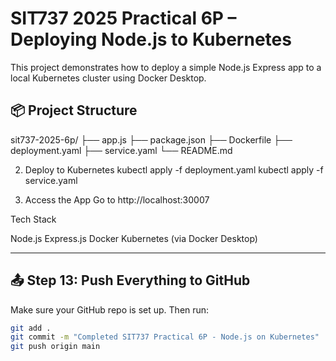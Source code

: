 # SIT737 2025 Practical 6P – Deploying Node.js to Kubernetes

This project demonstrates how to deploy a simple Node.js Express app to a local Kubernetes cluster using Docker Desktop.

## 📦 Project Structure

sit737-2025-6p/ ├── app.js ├── package.json ├── Dockerfile ├── deployment.yaml ├── service.yaml └── README.md

2. Deploy to Kubernetes
kubectl apply -f deployment.yaml
kubectl apply -f service.yaml

3. Access the App
Go to http://localhost:30007

Tech Stack

Node.js
Express.js
Docker
Kubernetes (via Docker Desktop)


---

## 📤 Step 13: Push Everything to GitHub

Make sure your GitHub repo is set up. Then run:

```bash
git add .
git commit -m "Completed SIT737 Practical 6P - Node.js on Kubernetes"
git push origin main


